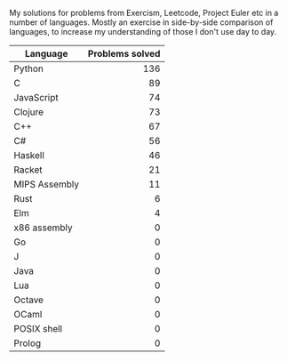 
My solutions for problems from Exercism, Leetcode, Project Euler etc in a
number of languages. Mostly an exercise in side-by-side comparison of languages,
to increase my understanding of those I don't use day to day.

| Language | Problems solved |
| --- | --: |
| Python | 136 |
| C | 89 |
| JavaScript | 74 |
| Clojure | 73 |
| C++ | 67 |
| C# | 56 |
| Haskell | 46 |
| Racket | 21 |
| MIPS Assembly | 11 |
| Rust | 6 |
| Elm | 4 |
| x86 assembly | 0 |
| Go | 0 |
| J | 0 |
| Java | 0 |
| Lua | 0 |
| Octave | 0 |
| OCaml | 0 |
| POSIX shell | 0 |
| Prolog | 0 |


